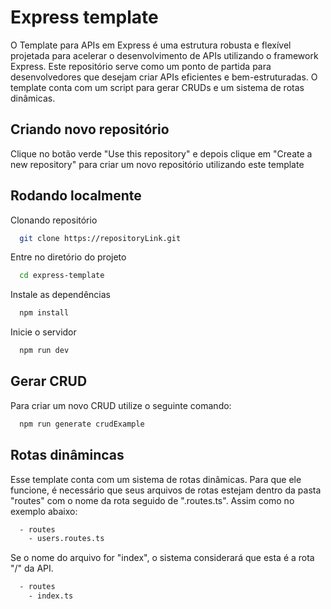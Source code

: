 # Express template

O Template para APIs em Express é uma estrutura robusta e flexível projetada para acelerar o desenvolvimento de APIs utilizando o framework Express. Este repositório serve como um ponto de partida para desenvolvedores que desejam criar APIs eficientes e bem-estruturadas. O template conta com um script para gerar CRUDs e um sistema de rotas dinâmicas.

## Criando novo repositório

Clique no botão verde "Use this repository" e depois clique em "Create a new repository" para criar um novo repositório utilizando este template

## Rodando localmente

Clonando repositório

```bash
  git clone https://repositoryLink.git
```

Entre no diretório do projeto

```bash
  cd express-template
```

Instale as dependências

```bash
  npm install
```

Inicie o servidor

```bash
  npm run dev
```

## Gerar CRUD

Para criar um novo CRUD utilize o seguinte comando:

```bash
  npm run generate crudExample
```

## Rotas dinâmincas

Esse template conta com um sistema de rotas dinâmicas. Para que ele funcione, é necessário que seus arquivos de rotas estejam dentro da pasta "routes" com o nome da rota seguido de ".routes.ts". Assim como no exemplo abaixo:

```bash
  - routes
    - users.routes.ts
```

Se o nome do arquivo for "index", o sistema considerará que esta é a rota "/" da API.

```bash
  - routes
    - index.ts
```
